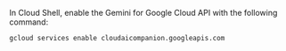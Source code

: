 In Cloud Shell, enable the Gemini for Google Cloud API with the following command:
```
gcloud services enable cloudaicompanion.googleapis.com
```
